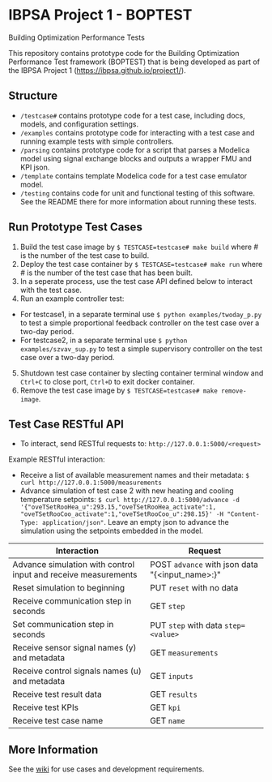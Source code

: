# IBPSA Project 1 - BOPTEST
Building Optimization Performance Tests

This repository contains prototype code for the Building Optimization Performance Test framework (BOPTEST)
that is being developed as part of the IBPSA Project 1 (https://ibpsa.github.io/project1/).

## Structure
- ``/testcase#`` contains prototype code for a test case, including docs, models, and configuration settings.
- ``/examples`` contains prototype code for interacting with a test case and running example tests with simple controllers.
- ``/parsing`` contains prototype code for a script that parses a Modelica model using signal exchange blocks and outputs a wrapper FMU and KPI json.
- ``/template`` contains template Modelica code for a test case emulator model.
- ``/testing`` contains code for unit and functional testing of this software.  See the README there for more information about running these tests.

## Run Prototype Test Cases
1) Build the test case image by ``$ TESTCASE=testcase# make build`` where # is the number of the test case to build.
2) Deploy the test case container by ``$ TESTCASE=testcase# make run`` where # is the number of the test case that has been built.
3) In a seperate process, use the test case API defined below to interact with the test case.
4) Run an example controller test:

- For testcase1, in a separate terminal use ``$ python examples/twoday_p.py`` to test a simple proportional feedback controller on the test case over a two-day period.
- For testcase2, in a separate terminal use ``$ python examples/szvav_sup.py`` to test a simple supervisory controller on the test case over a two-day period.

5) Shutdown test case container by slecting container terminal window and ``Ctrl+C`` to close port, ``Ctrl+D`` to exit docker container.
6) Remove the test case image by ``$ TESTCASE=testcase# make remove-image``.

## Test Case RESTful API
- To interact, send RESTful requests to: ``http://127.0.0.1:5000/<request>``

Example RESTful interaction:

- Receive a list of available measurement names and their metadata: ``$ curl http://127.0.0.1:5000/measurements``
- Advance simulation of test case 2 with new heating and cooling temperature setpoints: ``$ curl http://127.0.0.1:5000/advance -d '{"oveTSetRooHea_u":293.15,"oveTSetRooHea_activate":1, "oveTSetRooCoo_activate":1,"oveTSetRooCoo_u":298.15}' -H "Content-Type: application/json"``.  Leave an empty json to advance the simulation using the setpoints embedded in the model.

| Interaction                                                    | Request                                                   |
|----------------------------------------------------------------|-----------------------------------------------------------|
| Advance simulation with control input and receive measurements |  POST ``advance`` with json data "{<input_name>:<value>}" |
| Reset simulation to beginning                                  |  PUT ``reset`` with no data                               |
| Receive communication step in seconds                          |  GET ``step``                                             |
| Set communication step in seconds                              |  PUT ``step`` with data ``step=<value>``                  |
| Receive sensor signal names (y) and metadata                   |  GET ``measurements``                                     |
| Receive control signals names (u) and metadata                 |  GET ``inputs``                                           |
| Receive test result data                                       |  GET ``results``                                          |
| Receive test KPIs                                              |  GET ``kpi``                                              |
| Receive test case name                                         |  GET ``name``                                             |


## More Information
See the [wiki](https://github.com/ibpsa/project1-boptest/wiki) for use cases and development requirements.

